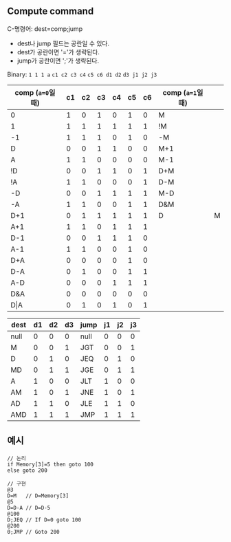 ## Compute command

C-명령어: dest=comp;jump
- dest나 jump 필드는 공란일 수 있다.
- dest가 공란이면 '='가 생략된다.
- jump가 공란이면 ';'가 생략된다.

Binary: `1 1 1 a` `c1 c2 c3 c4` `c5 c6 d1 d2` `d3 j1 j2 j3`

| comp (`a=0`일 때) | c1 | c2 | c3 | c4 | c5 | c6 | comp (`a=1`일 때) |   |
|------------------|----| -- | -- | -- | -- | -- |------------------| - |
| 0                | 1  | 0  | 1  | 0  | 1  | 0  | M                |   |
| 1                | 1  | 1  | 1  | 1  | 1  | 1  | !M               |   |
| -1               | 1  | 1  | 1  | 0  | 1  | 0  | -M               |   |
| D                | 0  | 0  | 1  | 1  | 0  | 0  | M+1              |   |
| A                | 1  | 1  | 0  | 0  | 0  | 0  | M-1              |   |
| !D               | 0  | 0  | 1  | 1  | 0  | 1  | D+M              |   |
| !A               | 1  | 1  | 0  | 0  | 0  | 1  | D-M              |   |
| -D               | 0  | 0  | 1  | 1  | 1  | 1  | M-D              |   |
| -A               | 1  | 1  | 0  | 0  | 1  | 1  | D\&M             |   |
| D+1              | 0  | 1  | 1  | 1  | 1  | 1  | D                | M |
| A+1              | 1  | 1  | 0  | 1  | 1  | 1  |                  |   |
| D-1              | 0  | 0  | 1  | 1  | 1  | 0  |                  |   |
| A-1              | 1  | 1  | 0  | 0  | 1  | 0  |                  |   |
| D+A              | 0  | 0  | 0  | 0  | 1  | 0  |                  |   |
| D-A              | 0  | 1  | 0  | 0  | 1  | 1  |                  |   |
| A-D              | 0  | 0  | 0  | 1  | 1  | 1  |                  |   |
| D\&A             | 0  | 0  | 0  | 0  | 0  | 0  |                  |   |
| D\|A             | 0  | 1  | 0  | 1  | 0  | 1  |                  |   |

| dest | d1 | d2 | d3 | jump | j1 | j2 | j3 |
| ---- | -- | -- | -- | ---- | -- | -- | -- |
| null | 0  | 0  | 0  | null | 0  | 0  | 0  |
| M    | 0  | 0  | 1  | JGT  | 0  | 0  | 1  |
| D    | 0  | 1  | 0  | JEQ  | 0  | 1  | 0  |
| MD   | 0  | 1  | 1  | JGE  | 0  | 1  | 1  |
| A    | 1  | 0  | 0  | JLT  | 1  | 0  | 0  |
| AM   | 1  | 0  | 1  | JNE  | 1  | 0  | 1  |
| AD   | 1  | 1  | 0  | JLE  | 1  | 1  | 0  |
| AMD  | 1  | 1  | 1  | JMP  | 1  | 1  | 1  |


## 예시

```
// 논리
if Memory[3]=5 then goto 100
else goto 200
```

```
// 구현
@3
D=M   // D=Memory[3]
@5
D=D-A // D=D-5
@100
D;JEQ // If D=0 goto 100
@200
0;JMP // Goto 200
```
